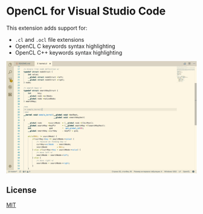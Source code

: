 # OpenCL for Visual Studio Code

This extension adds support for:

* `.cl` and `.ocl` file extensions
* OpenCL C keywords syntax highlighting
* OpenCL C++ keywords syntax highlighting

![screen](https://raw.githubusercontent.com/Galarius/vscode-opencl/master/screen.png)

## License

[MIT](https://raw.githubusercontent.com/Galarius/vscode-opencl/master/LICENSE.txt)